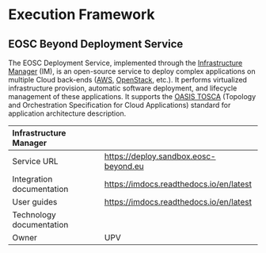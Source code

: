 # Execution Framework

## EOSC Beyond Deployment Service

The EOSC Deployment Service, implemented through the [Infrastructure Manager](https://im.egi.eu?target=_blank) (IM), is an open-source service to deploy complex applications on multiple Cloud back-ends ([AWS](https://aws.amazon.com?target=_blank), [OpenStack](https://www.openstack.org?target=_blank), etc.). It performs virtualized infrastructure provision, automatic software deployment, and lifecycle management of these applications. It supports the [OASIS TOSCA](https://www.oasis-open.org?target=_blank) (Topology and Orchestration Specification for Cloud Applications) standard for application architecture description.

| Infrastructure Manager    |                                           |
| :------------------------ | :---------------------------------------- |
| Service URL               | <https://deploy.sandbox.eosc-beyond.eu>   |
| Integration documentation | <https://imdocs.readthedocs.io/en/latest> |
| User guides               | <https://imdocs.readthedocs.io/en/latest> |
| Technology documentation  |                                           |
| Owner                     | UPV                                       |
